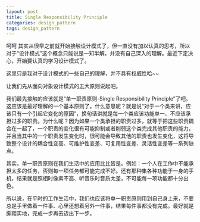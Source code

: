 ```yaml
---
layout: post
title: Single Responsibility Principle
categories: design_pattern
tags: design_pattern
---
```


呵呵 其实从很早之前就开始接触设计模式了，但一直没有加以认真的思考，所以对于“设计模式”这个概念只能说是一知半解，并没有自己深入的理解。最近下定决心，开始要认真的学习设计模式了。

这里只是我对于设计模式的一些自己的理解，并不具有权威性哈~~

让我们先从面向对象设计模式的五大原则说起吧。

我们最先接触的应该就是“单一职责原则-Single Responsibility Principle”了吧。这应该是最好理解的一个基本原则了。什么意思呢？就是说“对于一个类来讲，应该只有一个引起它变化的原因”，换句话讲就是每一个类应该功能单一、不应该承担过多的职责。为什么呢？因为如果一个类承担的职责过多，就等于把这些职责耦合在一起了，一个职责的变化很有可能抑制或者削弱这个类完成其他职责的能力。并且当其中的一个职责发生变化时，很可能会导致其他的职责也发生变化，这将导致整个设计的耦合性变高、可维护性变差、可复用性变差、灵活性变差等一系列缺点。

其实，单一职责原则在我们生活中的应用比比皆是。例如：一个人在工作中不能承担太多的任务，否则每一项任务都可能完成不好。还有那种集各种功能于一身的手机，结果就是照相时像素不高、听音乐时音质太差，不可能每一项功能都十分出色。

所以说，在平时的工作生活中，我们也应该将单一职责原则用到自己身上来，不要总是手里做着一件事、心里还想着另外一件事，结果每件事都没有完成。最好就是脚踏实地，完成一步再去迈出下一步。
